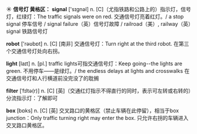 ☀ <span class="category">**信号灯 黄格区：**</span>
<span class="vocabulary">**signal**</span> ['sɪɡnəl] 
<span class="definition">n. [C]（尤指铁路和公路上的）指示灯，信号灯，红绿灯：</span>The traffic signals were on red. 交通信号灯亮着红灯。/ a stop signal 停车信号 / signal failure（英）信号灯故障 / railroad（美）, railway（英）signal 铁路信号灯

<span class="vocabulary">**robot**</span> ['rəʊbɒt] 
<span class="definition">n. [C] [南非] 交通信号灯：</span>Turn right at the third robot. 在第三个交通信号灯处向右拐。

<span class="vocabulary">**light**</span> [laɪt] 
<span class="definition">n. [pl.] traffic lights可指交通信号灯：</span>Keep going--the lights are green. 不用停车——是绿灯。/ the endless delays at lights and crosswalks 在交通信号灯和人行横道前没完没了的耽搁
           
<span class="vocabulary">**filter**</span> [ˈfɪltə(r)]
<span class="definition">n. [C] [英]（交通红灯指示不得直行的同时，表示可左转或右转的）分流指示灯：</span>了解即可
 
<span class="vocabulary">**box**</span> [bɒks] 
<span class="definition">n. [C] [英] 交叉路口的黄格区（禁止车辆在此停留），相当于box junction：</span>Only traffic turning right may enter the box. 只允许右拐的车辆进入交叉路口黄格区。
